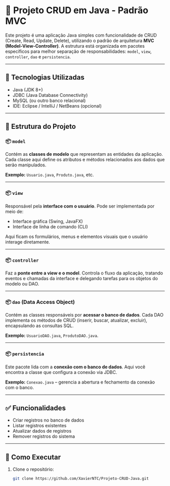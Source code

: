 # 📁 Projeto CRUD em Java - Padrão MVC

Este projeto é uma aplicação Java simples com funcionalidade de CRUD (Create, Read, Update, Delete), utilizando o padrão de arquitetura **MVC (Model-View-Controller)**. A estrutura está organizada em pacotes específicos para melhor separação de responsabilidades: `model`, `view`, `controller`, `dao` e `persistencia`.

---

## 🔧 Tecnologias Utilizadas

- Java (JDK 8+)
- JDBC (Java Database Connectivity)
- MySQL (ou outro banco relacional)
- IDE: Eclipse / IntelliJ / NetBeans (opcional)

---

## 🧱 Estrutura do Projeto

### 📦 `model`
Contém as **classes de modelo** que representam as entidades da aplicação. Cada classe aqui define os atributos e métodos relacionados aos dados que serão manipulados.

**Exemplo:** `Usuario.java`, `Produto.java`, etc.

---

### 📦 `view`
Responsável pela **interface com o usuário**. Pode ser implementada por meio de:
- Interface gráfica (Swing, JavaFX)
- Interface de linha de comando (CLI)

Aqui ficam os formulários, menus e elementos visuais que o usuário interage diretamente.

---

### 📦 `controller`
Faz a **ponte entre a view e o model**. Controla o fluxo da aplicação, tratando eventos e chamadas da interface e delegando tarefas para os objetos do modelo ou DAO.

---

### 📦 `dao` (Data Access Object)
Contém as classes responsáveis por **acessar o banco de dados**. Cada DAO implementa os métodos de CRUD (inserir, buscar, atualizar, excluir), encapsulando as consultas SQL.

**Exemplo:** `UsuarioDAO.java`, `ProdutoDAO.java`.

---

### 📦 `persistencia`
Este pacote lida com a **conexão com o banco de dados**. Aqui você encontra a classe que configura a conexão via JDBC.

**Exemplo:** `Conexao.java` – gerencia a abertura e fechamento da conexão com o banco.

---

## ✅ Funcionalidades

- Criar registros no banco de dados
- Listar registros existentes
- Atualizar dados de registros
- Remover registros do sistema

---

## 🚀 Como Executar

1. Clone o repositório:
   ```bash
   git clone https://github.com/XavierNTC/Projeto-CRUD-Java.git
